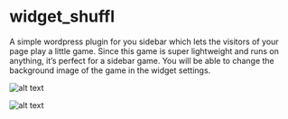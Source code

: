 # widget_shuffl
A simple wordpress plugin for you sidebar which lets the visitors of your page play a little game. Since this game is super lightweight and runs on anything, it’s perfect for a sidebar game. You will be able to change the background image of the game in the widget settings.

![alt text](http://www.inkfood.com/wordprez/wp-content/uploads/widget_shuffl.gif)

![alt text](http://www.inkfood.com/wordprez/wp-content/uploads/widget_shuffl_UI.png)
